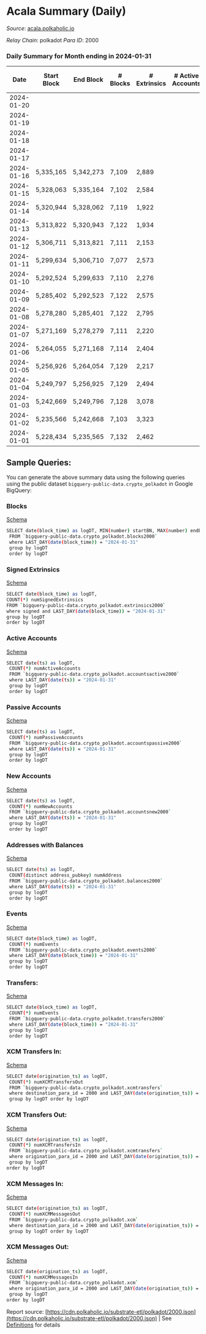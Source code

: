 # Acala Summary (Daily)

_Source_: [acala.polkaholic.io](https://acala.polkaholic.io)

*Relay Chain*: polkadot
*Para ID*: 2000



### Daily Summary for Month ending in 2024-01-31


| Date    | Start Block | End Block | # Blocks | # Extrinsics | # Active Accounts | # Passive Accounts | # New Accounts | # Addresses | # Events  | # Transfers ($USD) | # XCM Transfers In ($USD) | # XCM Transfers Out ($USD) | # XCM In | # XCM Out | Issues |
|---------|-------------|-----------|----------|--------------|-------------------|--------------------|----------------|-------------|-----------|--------------------|---------------------------|----------------------------|----------|-----------|--------|
| 2024-01-20 |  |  |  |  |  |  |  |  |  |   |   |   |  |  |  |
| 2024-01-19 |  |  |  |  |  |  |  | 169,308 |  |   |   |   |  |  |  |
| 2024-01-18 |  |  |  |  |  |  |  | 169,251 |  |   |   |   |  |  |  |
| 2024-01-17 |  |  |  |  |  |  |  | 169,167 |  |   |   |   |  |  |  |
| 2024-01-16 | 5,335,165 | 5,342,273 | 7,109 | 2,889 |  |  |  | 169,098 | 43,528 | 5,521 ($7,961,657.34) | 44 ($74,911.28) | 23 ($8,224.84) | 37 | 54 |  |
| 2024-01-15 | 5,328,063 | 5,335,164 | 7,102 | 2,584 |  |  |  | 169,077 | 39,210 | 4,841 ($1,389,841.74) | 16 ($97,293.80) | 7 ($1,328.83) | 95 | 105 |  |
| 2024-01-14 | 5,320,944 | 5,328,062 | 7,119 | 1,922 |  |  |  | 168,991 | 33,539 | 4,252 ($1,141,285.99) | 12 ($3,359.43) | 12 ($178.11) | 49 | 98 |  |
| 2024-01-13 | 5,313,822 | 5,320,943 | 7,122 | 1,934 |  |  |  | 168,928 | 33,448 | 4,274 ($668,146.18) | 19 ($44,590.77) | 13 ($8,083.19) | 46 | 65 |  |
| 2024-01-12 | 5,306,711 | 5,313,821 | 7,111 | 2,153 |  |  |  | 168,834 | 35,706 | 4,538 ($798,575.12) | 40 ($46,753.90) | 24 ($12,822.43) | 79 | 135 |  |
| 2024-01-11 | 5,299,634 | 5,306,710 | 7,077 | 2,573 |  |  |  | 168,700 | 40,535 | 5,477 ($1,502,144.04) | 42 ($85,290.31) | 32 ($2,021.98) | 101 | 203 |  |
| 2024-01-10 | 5,292,524 | 5,299,633 | 7,110 | 2,276 |  |  |  | 168,596 | 37,460 | 5,043 ($987,680.48) | 30 ($6,450.59) | 29 ($966.32) | 98 | 123 |  |
| 2024-01-09 | 5,285,402 | 5,292,523 | 7,122 | 2,575 |  |  |  | 168,469 | 39,599 | 5,209 ($1,622,934.56) | 35 ($19,330.21) | 17 ($904.86) | 97 | 132 |  |
| 2024-01-08 | 5,278,280 | 5,285,401 | 7,122 | 2,795 |  |  |  | 168,403 | 41,102 | 5,410 ($1,140,692.38) | 16 ($18,301.77) | 30 ($21,907.92) | 106 | 169 |  |
| 2024-01-07 | 5,271,169 | 5,278,279 | 7,111 | 2,220 |  |  |  | 168,352 | 36,184 | 4,659 ($583,252.47) | 3 ($282.30) | 2 ($362.61) | 65 | 103 |  |
| 2024-01-06 | 5,264,055 | 5,271,168 | 7,114 | 2,404 |  |  |  | 168,285 | 37,326 | 4,661 ($1,119,324.92) | 17 ($1,610.23) | 10 ($951.78) | 79 | 126 |  |
| 2024-01-05 | 5,256,926 | 5,264,054 | 7,129 | 2,217 |  |  |  | 168,215 | 36,181 | 4,598 ($1,008,880.38) | 7 ($544.27) | 11 ($505.68) | 53 | 118 |  |
| 2024-01-04 | 5,249,797 | 5,256,925 | 7,129 | 2,494 |  |  |  | 168,132 | 38,100 | 4,912 ($1,412,467.05) | 7 ($3,945.58) | 9 ($734.15) | 72 | 126 |  |
| 2024-01-03 | 5,242,669 | 5,249,796 | 7,128 | 3,078 |  |  |  | 168,054 | 42,120 | 5,369 ($1,672,557.14) | 26 ($7,698.85) | 15 ($1,314.11) | 98 | 151 |  |
| 2024-01-02 | 5,235,566 | 5,242,668 | 7,103 | 3,323 |  |  |  | 167,948 | 44,392 | 5,760 ($1,878,570.45) | 38 ($17,029.88) | 25 ($6,588.51) | 73 | 130 |  |
| 2024-01-01 | 5,228,434 | 5,235,565 | 7,132 | 2,462 |  |  |  | 167,848 | 38,114 | 5,242 ($840,356.25) | 32 ($66,195.31) | 8 ($814.02) | 40 | 83 |  |

## Sample Queries:
You can generate the above summary data using the following queries using the public dataset `bigquery-public-data.crypto_polkadot` in Google BigQuery:


### Blocks 

[Schema](https://github.com/colorfulnotion/substrate-etl/blob/main/schema/blocks.json)

```bash
SELECT date(block_time) as logDT, MIN(number) startBN, MAX(number) endBN, COUNT(*) numBlocks 
 FROM `bigquery-public-data.crypto_polkadot.blocks2000`  
 where LAST_DAY(date(block_time)) = "2024-01-31" 
 group by logDT 
 order by logDT
```

### Signed Extrinsics 

[Schema](https://github.com/colorfulnotion/substrate-etl/blob/main/schema/extrinsics.json)

```bash
SELECT date(block_time) as logDT, 
COUNT(*) numSignedExtrinsics 
FROM `bigquery-public-data.crypto_polkadot.extrinsics2000`  
where signed and LAST_DAY(date(block_time)) = "2024-01-31" 
group by logDT 
order by logDT
```

### Active Accounts 

[Schema](https://github.com/colorfulnotion/substrate-etl/blob/main/schema/accountsactive.json)

```bash
SELECT date(ts) as logDT, 
 COUNT(*) numActiveAccounts 
 FROM `bigquery-public-data.crypto_polkadot.accountsactive2000` 
 where LAST_DAY(date(ts)) = "2024-01-31" 
 group by logDT 
 order by logDT
```

### Passive Accounts 

[Schema](https://github.com/colorfulnotion/substrate-etl/blob/main/schema/accountspassive.json)

```bash
SELECT date(ts) as logDT, 
 COUNT(*) numPassiveAccounts 
 FROM `bigquery-public-data.crypto_polkadot.accountspassive2000` 
 where LAST_DAY(date(ts)) = "2024-01-31" 
 group by logDT 
 order by logDT
```

### New Accounts 

[Schema](https://github.com/colorfulnotion/substrate-etl/blob/main/schema/accountsnew.json)

```bash
SELECT date(ts) as logDT, 
 COUNT(*) numNewAccounts 
 FROM `bigquery-public-data.crypto_polkadot.accountsnew2000` 
 where LAST_DAY(date(ts)) = "2024-01-31" 
 group by logDT
 order by logDT
```

### Addresses with Balances 

[Schema](https://github.com/colorfulnotion/substrate-etl/blob/main/schema/balances.json)

```bash
SELECT date(ts) as logDT,
 COUNT(distinct address_pubkey) numAddress 
 FROM `bigquery-public-data.crypto_polkadot.balances2000` 
 where LAST_DAY(date(ts)) = "2024-01-31" 
 group by logDT 
 order by logDT
```

### Events 

[Schema](https://github.com/colorfulnotion/substrate-etl/blob/main/schema/events.json)

```bash
SELECT date(block_time) as logDT, 
 COUNT(*) numEvents 
 FROM `bigquery-public-data.crypto_polkadot.events2000` 
 where LAST_DAY(date(block_time)) = "2024-01-31" 
 group by logDT 
 order by logDT
```

### Transfers:

[Schema](https://github.com/colorfulnotion/substrate-etl/blob/main/schema/transfers.json)

```bash
SELECT date(block_time) as logDT, 
 COUNT(*) numEvents 
 FROM `bigquery-public-data.crypto_polkadot.transfers2000` 
 where LAST_DAY(date(block_time)) = "2024-01-31" 
 group by logDT 
 order by logDT
```

### XCM Transfers In: 

[Schema](https://github.com/colorfulnotion/substrate-etl/blob/main/schema/xcmtransfers.json)

```bash
SELECT date(origination_ts) as logDT, 
 COUNT(*) numXCMTransfersOut 
 FROM `bigquery-public-data.crypto_polkadot.xcmtransfers` 
 where destination_para_id = 2000 and LAST_DAY(date(origination_ts)) = "2024-01-31" 
 group by logDT order by logDT
```

### XCM Transfers Out: 

[Schema](https://github.com/colorfulnotion/substrate-etl/blob/main/schema/xcmtransfers.json)

```bash
SELECT date(origination_ts) as logDT, 
 COUNT(*) numXCMTransfersIn 
 FROM `bigquery-public-data.crypto_polkadot.xcmtransfers` 
 where origination_para_id = 2000 and LAST_DAY(date(origination_ts)) = "2024-01-31" 
 group by logDT 
order by logDT
```

### XCM Messages In: 

[Schema](https://github.com/colorfulnotion/substrate-etl/blob/main/schema/xcm.json)

```bash
SELECT date(origination_ts) as logDT, 
 COUNT(*) numXCMMessagesOut 
 FROM `bigquery-public-data.crypto_polkadot.xcm` 
 where destination_para_id = 2000 and LAST_DAY(date(origination_ts)) = "2024-01-31" 
 group by logDT order by logDT
```

### XCM Messages Out: 

[Schema](https://github.com/colorfulnotion/substrate-etl/blob/main/schema/xcm.json)

```bash
SELECT date(origination_ts) as logDT, 
 COUNT(*) numXCMMessagesIn 
 FROM `bigquery-public-data.crypto_polkadot.xcm` 
 where origination_para_id = 2000 and LAST_DAY(date(origination_ts)) = "2024-01-31" 
 group by logDT 
order by logDT
```


Report source: [https://cdn.polkaholic.io/substrate-etl/polkadot/2000.json](https://cdn.polkaholic.io/substrate-etl/polkadot/2000.json) | See [Definitions](/DEFINITIONS.md) for details
